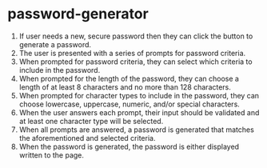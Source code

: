 # password-generator
1. If user needs a new, secure password then they can click the button to generate a password.
2. The user is presented with a series of prompts for password criteria.
3. When prompted for password criteria, they can select which criteria to include in the password.
4. When prompted for the length of the password, they can choose a length of at least 8 characters and no more than 128 characters.
5. When prompted for character types to include in the password, they can choose lowercase, uppercase, numeric, and/or special characters.
6. When the user answers each prompt, their input should be validated and at least one character type will be selected.
7. When all prompts are answered, a password is generated that matches the aforementioned and selected criteria.
8. When the password is generated, the password is either displayed written to the page.